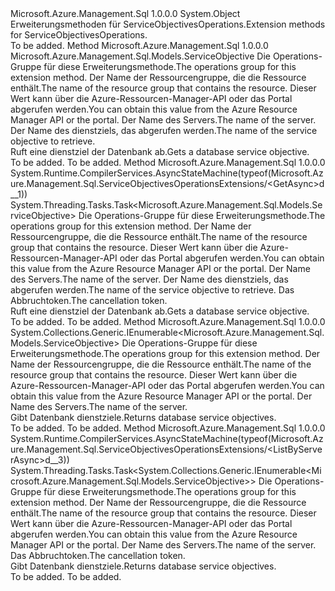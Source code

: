 <Type Name="ServiceObjectivesOperationsExtensions" FullName="Microsoft.Azure.Management.Sql.ServiceObjectivesOperationsExtensions">
  <TypeSignature Language="C#" Value="public static class ServiceObjectivesOperationsExtensions" />
  <TypeSignature Language="ILAsm" Value=".class public auto ansi abstract sealed beforefieldinit ServiceObjectivesOperationsExtensions extends System.Object" />
  <TypeSignature Language="DocId" Value="T:Microsoft.Azure.Management.Sql.ServiceObjectivesOperationsExtensions" />
  <TypeSignature Language="VB.NET" Value="Public Module ServiceObjectivesOperationsExtensions" />
  <TypeSignature Language="F#" Value="type ServiceObjectivesOperationsExtensions = class" />
  <AssemblyInfo>
    <AssemblyName>Microsoft.Azure.Management.Sql</AssemblyName>
    <AssemblyVersion>1.0.0.0</AssemblyVersion>
  </AssemblyInfo>
  <Base>
    <BaseTypeName>System.Object</BaseTypeName>
  </Base>
  <Interfaces />
  <Docs>
    <summary>
            <span data-ttu-id="d1ca9-101">Erweiterungsmethoden für ServiceObjectivesOperations.</span><span class="sxs-lookup"><span data-stu-id="d1ca9-101">Extension methods for ServiceObjectivesOperations.</span></span>
            </summary>
    <remarks>To be added.</remarks>
  </Docs>
  <Members>
    <Member MemberName="Get">
      <MemberSignature Language="C#" Value="public static Microsoft.Azure.Management.Sql.Models.ServiceObjective Get (this Microsoft.Azure.Management.Sql.IServiceObjectivesOperations operations, string resourceGroupName, string serverName, string serviceObjectiveName);" />
      <MemberSignature Language="ILAsm" Value=".method public static hidebysig class Microsoft.Azure.Management.Sql.Models.ServiceObjective Get(class Microsoft.Azure.Management.Sql.IServiceObjectivesOperations operations, string resourceGroupName, string serverName, string serviceObjectiveName) cil managed" />
      <MemberSignature Language="DocId" Value="M:Microsoft.Azure.Management.Sql.ServiceObjectivesOperationsExtensions.Get(Microsoft.Azure.Management.Sql.IServiceObjectivesOperations,System.String,System.String,System.String)" />
      <MemberSignature Language="VB.NET" Value="&lt;Extension()&gt;&#xA;Public Function Get (operations As IServiceObjectivesOperations, resourceGroupName As String, serverName As String, serviceObjectiveName As String) As ServiceObjective" />
      <MemberSignature Language="F#" Value="static member Get : Microsoft.Azure.Management.Sql.IServiceObjectivesOperations * string * string * string -&gt; Microsoft.Azure.Management.Sql.Models.ServiceObjective" Usage="Microsoft.Azure.Management.Sql.ServiceObjectivesOperationsExtensions.Get (operations, resourceGroupName, serverName, serviceObjectiveName)" />
      <MemberType>Method</MemberType>
      <AssemblyInfo>
        <AssemblyName>Microsoft.Azure.Management.Sql</AssemblyName>
        <AssemblyVersion>1.0.0.0</AssemblyVersion>
      </AssemblyInfo>
      <ReturnValue>
        <ReturnType>Microsoft.Azure.Management.Sql.Models.ServiceObjective</ReturnType>
      </ReturnValue>
      <Parameters>
        <Parameter Name="operations" Type="Microsoft.Azure.Management.Sql.IServiceObjectivesOperations" RefType="this" />
        <Parameter Name="resourceGroupName" Type="System.String" />
        <Parameter Name="serverName" Type="System.String" />
        <Parameter Name="serviceObjectiveName" Type="System.String" />
      </Parameters>
      <Docs>
        <param name="operations">
            <span data-ttu-id="d1ca9-102">Die Operations-Gruppe für diese Erweiterungsmethode.</span><span class="sxs-lookup"><span data-stu-id="d1ca9-102">The operations group for this extension method.</span></span>
            </param>
        <param name="resourceGroupName">
            <span data-ttu-id="d1ca9-103">Der Name der Ressourcengruppe, die die Ressource enthält.</span><span class="sxs-lookup"><span data-stu-id="d1ca9-103">The name of the resource group that contains the resource.</span></span> <span data-ttu-id="d1ca9-104">Dieser Wert kann über die Azure-Ressourcen-Manager-API oder das Portal abgerufen werden.</span><span class="sxs-lookup"><span data-stu-id="d1ca9-104">You can obtain this value from the Azure Resource Manager API or the portal.</span></span>
            </param>
        <param name="serverName">
            <span data-ttu-id="d1ca9-105">Der Name des Servers.</span><span class="sxs-lookup"><span data-stu-id="d1ca9-105">The name of the server.</span></span>
            </param>
        <param name="serviceObjectiveName">
            <span data-ttu-id="d1ca9-106">Der Name des dienstziels, das abgerufen werden.</span><span class="sxs-lookup"><span data-stu-id="d1ca9-106">The name of the service objective to retrieve.</span></span>
            </param>
        <summary>
            <span data-ttu-id="d1ca9-107">Ruft eine dienstziel der Datenbank ab.</span><span class="sxs-lookup"><span data-stu-id="d1ca9-107">Gets a database service objective.</span></span>
            </summary>
        <returns>To be added.</returns>
        <remarks>To be added.</remarks>
      </Docs>
    </Member>
    <Member MemberName="GetAsync">
      <MemberSignature Language="C#" Value="public static System.Threading.Tasks.Task&lt;Microsoft.Azure.Management.Sql.Models.ServiceObjective&gt; GetAsync (this Microsoft.Azure.Management.Sql.IServiceObjectivesOperations operations, string resourceGroupName, string serverName, string serviceObjectiveName, System.Threading.CancellationToken cancellationToken = null);" />
      <MemberSignature Language="ILAsm" Value=".method public static hidebysig class System.Threading.Tasks.Task`1&lt;class Microsoft.Azure.Management.Sql.Models.ServiceObjective&gt; GetAsync(class Microsoft.Azure.Management.Sql.IServiceObjectivesOperations operations, string resourceGroupName, string serverName, string serviceObjectiveName, valuetype System.Threading.CancellationToken cancellationToken) cil managed" />
      <MemberSignature Language="DocId" Value="M:Microsoft.Azure.Management.Sql.ServiceObjectivesOperationsExtensions.GetAsync(Microsoft.Azure.Management.Sql.IServiceObjectivesOperations,System.String,System.String,System.String,System.Threading.CancellationToken)" />
      <MemberSignature Language="F#" Value="static member GetAsync : Microsoft.Azure.Management.Sql.IServiceObjectivesOperations * string * string * string * System.Threading.CancellationToken -&gt; System.Threading.Tasks.Task&lt;Microsoft.Azure.Management.Sql.Models.ServiceObjective&gt;" Usage="Microsoft.Azure.Management.Sql.ServiceObjectivesOperationsExtensions.GetAsync (operations, resourceGroupName, serverName, serviceObjectiveName, cancellationToken)" />
      <MemberType>Method</MemberType>
      <AssemblyInfo>
        <AssemblyName>Microsoft.Azure.Management.Sql</AssemblyName>
        <AssemblyVersion>1.0.0.0</AssemblyVersion>
      </AssemblyInfo>
      <Attributes>
        <Attribute>
          <AttributeName>System.Runtime.CompilerServices.AsyncStateMachine(typeof(Microsoft.Azure.Management.Sql.ServiceObjectivesOperationsExtensions/&lt;GetAsync&gt;d__1))</AttributeName>
        </Attribute>
      </Attributes>
      <ReturnValue>
        <ReturnType>System.Threading.Tasks.Task&lt;Microsoft.Azure.Management.Sql.Models.ServiceObjective&gt;</ReturnType>
      </ReturnValue>
      <Parameters>
        <Parameter Name="operations" Type="Microsoft.Azure.Management.Sql.IServiceObjectivesOperations" RefType="this" />
        <Parameter Name="resourceGroupName" Type="System.String" />
        <Parameter Name="serverName" Type="System.String" />
        <Parameter Name="serviceObjectiveName" Type="System.String" />
        <Parameter Name="cancellationToken" Type="System.Threading.CancellationToken" />
      </Parameters>
      <Docs>
        <param name="operations">
            <span data-ttu-id="d1ca9-108">Die Operations-Gruppe für diese Erweiterungsmethode.</span><span class="sxs-lookup"><span data-stu-id="d1ca9-108">The operations group for this extension method.</span></span>
            </param>
        <param name="resourceGroupName">
            <span data-ttu-id="d1ca9-109">Der Name der Ressourcengruppe, die die Ressource enthält.</span><span class="sxs-lookup"><span data-stu-id="d1ca9-109">The name of the resource group that contains the resource.</span></span> <span data-ttu-id="d1ca9-110">Dieser Wert kann über die Azure-Ressourcen-Manager-API oder das Portal abgerufen werden.</span><span class="sxs-lookup"><span data-stu-id="d1ca9-110">You can obtain this value from the Azure Resource Manager API or the portal.</span></span>
            </param>
        <param name="serverName">
            <span data-ttu-id="d1ca9-111">Der Name des Servers.</span><span class="sxs-lookup"><span data-stu-id="d1ca9-111">The name of the server.</span></span>
            </param>
        <param name="serviceObjectiveName">
            <span data-ttu-id="d1ca9-112">Der Name des dienstziels, das abgerufen werden.</span><span class="sxs-lookup"><span data-stu-id="d1ca9-112">The name of the service objective to retrieve.</span></span>
            </param>
        <param name="cancellationToken">
            <span data-ttu-id="d1ca9-113">Das Abbruchtoken.</span><span class="sxs-lookup"><span data-stu-id="d1ca9-113">The cancellation token.</span></span>
            </param>
        <summary>
            <span data-ttu-id="d1ca9-114">Ruft eine dienstziel der Datenbank ab.</span><span class="sxs-lookup"><span data-stu-id="d1ca9-114">Gets a database service objective.</span></span>
            </summary>
        <returns>To be added.</returns>
        <remarks>To be added.</remarks>
      </Docs>
    </Member>
    <Member MemberName="ListByServer">
      <MemberSignature Language="C#" Value="public static System.Collections.Generic.IEnumerable&lt;Microsoft.Azure.Management.Sql.Models.ServiceObjective&gt; ListByServer (this Microsoft.Azure.Management.Sql.IServiceObjectivesOperations operations, string resourceGroupName, string serverName);" />
      <MemberSignature Language="ILAsm" Value=".method public static hidebysig class System.Collections.Generic.IEnumerable`1&lt;class Microsoft.Azure.Management.Sql.Models.ServiceObjective&gt; ListByServer(class Microsoft.Azure.Management.Sql.IServiceObjectivesOperations operations, string resourceGroupName, string serverName) cil managed" />
      <MemberSignature Language="DocId" Value="M:Microsoft.Azure.Management.Sql.ServiceObjectivesOperationsExtensions.ListByServer(Microsoft.Azure.Management.Sql.IServiceObjectivesOperations,System.String,System.String)" />
      <MemberSignature Language="VB.NET" Value="&lt;Extension()&gt;&#xA;Public Function ListByServer (operations As IServiceObjectivesOperations, resourceGroupName As String, serverName As String) As IEnumerable(Of ServiceObjective)" />
      <MemberSignature Language="F#" Value="static member ListByServer : Microsoft.Azure.Management.Sql.IServiceObjectivesOperations * string * string -&gt; seq&lt;Microsoft.Azure.Management.Sql.Models.ServiceObjective&gt;" Usage="Microsoft.Azure.Management.Sql.ServiceObjectivesOperationsExtensions.ListByServer (operations, resourceGroupName, serverName)" />
      <MemberType>Method</MemberType>
      <AssemblyInfo>
        <AssemblyName>Microsoft.Azure.Management.Sql</AssemblyName>
        <AssemblyVersion>1.0.0.0</AssemblyVersion>
      </AssemblyInfo>
      <ReturnValue>
        <ReturnType>System.Collections.Generic.IEnumerable&lt;Microsoft.Azure.Management.Sql.Models.ServiceObjective&gt;</ReturnType>
      </ReturnValue>
      <Parameters>
        <Parameter Name="operations" Type="Microsoft.Azure.Management.Sql.IServiceObjectivesOperations" RefType="this" />
        <Parameter Name="resourceGroupName" Type="System.String" />
        <Parameter Name="serverName" Type="System.String" />
      </Parameters>
      <Docs>
        <param name="operations">
            <span data-ttu-id="d1ca9-115">Die Operations-Gruppe für diese Erweiterungsmethode.</span><span class="sxs-lookup"><span data-stu-id="d1ca9-115">The operations group for this extension method.</span></span>
            </param>
        <param name="resourceGroupName">
            <span data-ttu-id="d1ca9-116">Der Name der Ressourcengruppe, die die Ressource enthält.</span><span class="sxs-lookup"><span data-stu-id="d1ca9-116">The name of the resource group that contains the resource.</span></span> <span data-ttu-id="d1ca9-117">Dieser Wert kann über die Azure-Ressourcen-Manager-API oder das Portal abgerufen werden.</span><span class="sxs-lookup"><span data-stu-id="d1ca9-117">You can obtain this value from the Azure Resource Manager API or the portal.</span></span>
            </param>
        <param name="serverName">
            <span data-ttu-id="d1ca9-118">Der Name des Servers.</span><span class="sxs-lookup"><span data-stu-id="d1ca9-118">The name of the server.</span></span>
            </param>
        <summary>
            <span data-ttu-id="d1ca9-119">Gibt Datenbank dienstziele.</span><span class="sxs-lookup"><span data-stu-id="d1ca9-119">Returns database service objectives.</span></span>
            </summary>
        <returns>To be added.</returns>
        <remarks>To be added.</remarks>
      </Docs>
    </Member>
    <Member MemberName="ListByServerAsync">
      <MemberSignature Language="C#" Value="public static System.Threading.Tasks.Task&lt;System.Collections.Generic.IEnumerable&lt;Microsoft.Azure.Management.Sql.Models.ServiceObjective&gt;&gt; ListByServerAsync (this Microsoft.Azure.Management.Sql.IServiceObjectivesOperations operations, string resourceGroupName, string serverName, System.Threading.CancellationToken cancellationToken = null);" />
      <MemberSignature Language="ILAsm" Value=".method public static hidebysig class System.Threading.Tasks.Task`1&lt;class System.Collections.Generic.IEnumerable`1&lt;class Microsoft.Azure.Management.Sql.Models.ServiceObjective&gt;&gt; ListByServerAsync(class Microsoft.Azure.Management.Sql.IServiceObjectivesOperations operations, string resourceGroupName, string serverName, valuetype System.Threading.CancellationToken cancellationToken) cil managed" />
      <MemberSignature Language="DocId" Value="M:Microsoft.Azure.Management.Sql.ServiceObjectivesOperationsExtensions.ListByServerAsync(Microsoft.Azure.Management.Sql.IServiceObjectivesOperations,System.String,System.String,System.Threading.CancellationToken)" />
      <MemberSignature Language="F#" Value="static member ListByServerAsync : Microsoft.Azure.Management.Sql.IServiceObjectivesOperations * string * string * System.Threading.CancellationToken -&gt; System.Threading.Tasks.Task&lt;seq&lt;Microsoft.Azure.Management.Sql.Models.ServiceObjective&gt;&gt;" Usage="Microsoft.Azure.Management.Sql.ServiceObjectivesOperationsExtensions.ListByServerAsync (operations, resourceGroupName, serverName, cancellationToken)" />
      <MemberType>Method</MemberType>
      <AssemblyInfo>
        <AssemblyName>Microsoft.Azure.Management.Sql</AssemblyName>
        <AssemblyVersion>1.0.0.0</AssemblyVersion>
      </AssemblyInfo>
      <Attributes>
        <Attribute>
          <AttributeName>System.Runtime.CompilerServices.AsyncStateMachine(typeof(Microsoft.Azure.Management.Sql.ServiceObjectivesOperationsExtensions/&lt;ListByServerAsync&gt;d__3))</AttributeName>
        </Attribute>
      </Attributes>
      <ReturnValue>
        <ReturnType>System.Threading.Tasks.Task&lt;System.Collections.Generic.IEnumerable&lt;Microsoft.Azure.Management.Sql.Models.ServiceObjective&gt;&gt;</ReturnType>
      </ReturnValue>
      <Parameters>
        <Parameter Name="operations" Type="Microsoft.Azure.Management.Sql.IServiceObjectivesOperations" RefType="this" />
        <Parameter Name="resourceGroupName" Type="System.String" />
        <Parameter Name="serverName" Type="System.String" />
        <Parameter Name="cancellationToken" Type="System.Threading.CancellationToken" />
      </Parameters>
      <Docs>
        <param name="operations">
            <span data-ttu-id="d1ca9-120">Die Operations-Gruppe für diese Erweiterungsmethode.</span><span class="sxs-lookup"><span data-stu-id="d1ca9-120">The operations group for this extension method.</span></span>
            </param>
        <param name="resourceGroupName">
            <span data-ttu-id="d1ca9-121">Der Name der Ressourcengruppe, die die Ressource enthält.</span><span class="sxs-lookup"><span data-stu-id="d1ca9-121">The name of the resource group that contains the resource.</span></span> <span data-ttu-id="d1ca9-122">Dieser Wert kann über die Azure-Ressourcen-Manager-API oder das Portal abgerufen werden.</span><span class="sxs-lookup"><span data-stu-id="d1ca9-122">You can obtain this value from the Azure Resource Manager API or the portal.</span></span>
            </param>
        <param name="serverName">
            <span data-ttu-id="d1ca9-123">Der Name des Servers.</span><span class="sxs-lookup"><span data-stu-id="d1ca9-123">The name of the server.</span></span>
            </param>
        <param name="cancellationToken">
            <span data-ttu-id="d1ca9-124">Das Abbruchtoken.</span><span class="sxs-lookup"><span data-stu-id="d1ca9-124">The cancellation token.</span></span>
            </param>
        <summary>
            <span data-ttu-id="d1ca9-125">Gibt Datenbank dienstziele.</span><span class="sxs-lookup"><span data-stu-id="d1ca9-125">Returns database service objectives.</span></span>
            </summary>
        <returns>To be added.</returns>
        <remarks>To be added.</remarks>
      </Docs>
    </Member>
  </Members>
</Type>